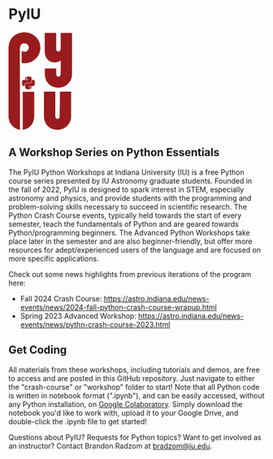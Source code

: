 # PyIU
<img src="pyiu_logo.png" width="125" height="192">

## A Workshop Series on Python Essentials

The PyIU Python Workshops at Indiana University (IU) is a free Python course series presented by IU Astronomy graduate students. Founded in the fall of 2022, PyIU is designed to spark interest in STEM, especially astronomy and physics, and provide students with the programming and problem-solving skills necessary to succeed in scientific research. The Python Crash Course events, typically held towards the start of every semester, teach the fundamentals of Python and are geared towards Python/programming beginners. The Advanced Python Workshops take place later in the semester and are also beginner-friendly, but offer more resources for adept/experienced users of the language and are focused on more specific applications.

Check out some news highlights from previous iterations of the program here:
- Fall 2024 Crash Course: <a href="astro.indiana.edu/news-events/news/2024-fall-python-crash-course-wrapup.html">https://astro.indiana.edu/news-events/news/2024-fall-python-crash-course-wrapup.html</a>
- Spring 2023 Advanced Workshop: <a href="astro.indiana.edu/news-events/news/2024-fall-python-crash-course-wrapup.html">https://astro.indiana.edu/news-events/news/pythn-crash-course-2023.html</a>

## Get Coding

All materials from these workshops, including tutorials and demos, are free to access and are posted in this GitHub repository. Just navigate to either the "crash-course" or "workshop" folder to start! Note that all Python code is written in notebook format (".ipynb"), and can be easily accessed, without any Python installation, on <a href="https://colab.google/">Google Colaboratory</a>. Simply download the notebook you'd like to work with, upload it to your Google Drive, and double-click the .ipynb file to get started!

Questions about PyIU? Requests for Python topics? Want to get involved as an instructor? Contact Brandon Radzom at <a href="bradzom@iu.edu">bradzom@iu.edu</a>.
